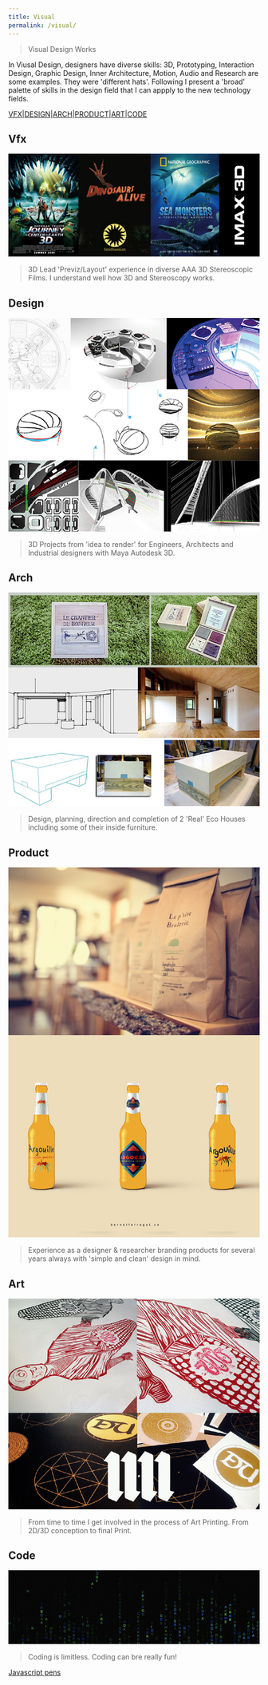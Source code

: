 ```yaml
---
title: Visual
permalink: /visual/
---
```


>Visual Design Works

In Viusal Design, designers have diverse skills: 3D, Prototyping, Interaction Design, Graphic Design, Inner Architecture, Motion, Audio and Research are some examples. They were 'different hats'. Following I present a 'broad' palette of skills in the design field that I can appply to the new technology fields. 

[VFX](#vfx)|[DESIGN](#design)|[ARCH](#arch)|[PRODUCT](#product)|[ART](#art)|[CODE](#code)

## Vfx

![IMAGE](/images/VFX1.jpg)

> 3D Lead 'Previz/Layout' experience in diverse AAA 3D Stereoscopic Films. I understand well how 3D and Stereoscopy works.

## Design

![IMAGE](/images/DESIGN1.jpg)

> 3D Projects from 'idea to render' for Engineers, Architects and Industrial designers with Maya Autodesk 3D.

## Arch

![IMAGE](/images/ARCH1.jpg)

> Design, planning, direction and completion of 2 'Real' Eco Houses including some of their inside furniture.

## Product

![PRODUCT](/images/PRODUCT1.jpg)

> Experience as a designer & researcher branding products for several years always with 'simple and clean' design in mind.

## Art

![IMAGE](/images/ART1.jpg)

> From time to time I get involved in the process of Art Printing. From 2D/3D conception to final Print.

## Code

![IMAGE](/images/CODE.png)

> Coding is limitless. Coding can bre really fun!

[Javascript pens](http://codepen.io/elbernat/)


















